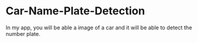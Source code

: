 # Car-Name-Plate-Detection
In my app, you will be able a image of a car and it will be able to detect the number plate.
